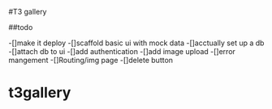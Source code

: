 #T3 gallery

##todo

-[]make it deploy
-[]scaffold basic ui with mock data
-[]acctually set up a db
-[]attach db to ui
-[]add authentication
-[]add image upload
-[]error mangement
-[]Routing/img page
-[]delete button 
# t3gallery
